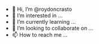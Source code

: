 - 👋 Hi, I’m @roydoncrasto
- 👀 I’m interested in ...
- 🌱 I’m currently learning ...
- 💞️ I’m looking to collaborate on ...
- 📫 How to reach me ...

<!---
roydoncrasto/roydoncrasto is a ✨ special ✨ repository because its `README.md` (this file) appears on your GitHub profile.
You can click the Preview link to take a look at your changes.
--->
